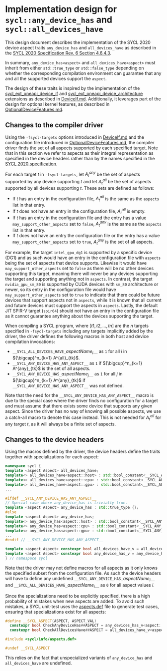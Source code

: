 # Implementation design for `sycl::any_device_has` and `sycl::all_devices_have`

This design document describes the implementation of the SYCL 2020 device aspect
traits `any_device_has` and `all_devices_have` as described in the
[SYCL 2020 Specification Rev. 6 Section 4.6.4.3][1].

In summary, `any_device_has<aspect>` and `all_devices_have<aspect>` must inherit
from either `std::true_type` or `std::false_type` depending on whether the
corresponding compilation environment can guarantee that any and all the
supported devices support the `aspect`.

The design of these traits is inspired by the implementation of the
[sycl\_ext\_oneapi\_device\_if][2] and
[sycl\_ext\_oneapi\_device\_architecture][3] extensions as described in
[DeviceIf.md][4]. Additionally, it leverages part of the design for optional
kernel features, as described in [OptionalDeviceFeatures.md][5].

## Changes to the compiler driver

Using the `-fsycl-targets` options introduced in [DeviceIf.md][4] and the
configuration file introduced in [OptionalDeviceFeatures.md][5], the compiler
driver finds the set of all aspects supported by each specified target. Note
that in this section we refer to aspects as their integral representation as
specified in the device headers rather than by the names specified in the
[SYCL 2020 specification][1].

For each target $t$ in `-fsycl-targets`, let $A^{any}_t$ be the set of aspects
supported by any device supporting $t$ and let $A^{all}_t$ be the set of aspects
supported by all devices supporting $t$. These sets are defined as follows:
* If $t$ has an entry in the configuration file, $A^{all}_t$ is the same as the
`aspects` list in that entry.
* If $t$ does not have an entry in the configuration file, $A^{all}_t$ is empty.
* If $t$ has an entry in the configuration file and the entry has a value
`may_support_other_aspects` set to `false`, $A^{any}_t$ is the same as the
`aspects` list in that entry.
* If $t$ does not have an entry the configuration file or the entry has a value
`may_support_other_aspects` set to `true`, $A^{any}_t$ is the set of all
aspects.

For example, the target `intel_gpu_dg1` is supported by a specific device (DG1)
and as such would have an entry in the configuration file with `aspects` being
the set of aspects that device supports. Likewise it would have
`may_support_other_aspects` set to `false` as there will be no other devices
supporting this target, meaning there will never be any devices supporting
the target and supporting anything not in `aspects`.  In contrast, the target
`nvidia_gpu_sm_80` is supported by CUDA devices with `sm_80` architecture or
newer, so its entry in the configuration file would have
`may_support_other_aspects` set to `true` to indicate that there could be future
devices that support aspects not in `aspects`, while it is known that all
current and future devices must support the aspects in `aspects`.  Lastly, the
default JIT SPIR-V target (`spir64`) should not have an entry in the
configuration file as it cannot guarantee anything about the devices supporting
the target.

When compiling a SYCL program, where $[t1, t2, \ldots, tn]$ are the $n$ targets
specified in `-fsycl-targets` including any targets implicitly added by the
driver, the driver defines the following macros in both host and device
compilation invocations:
* `__SYCL_ALL_DEVICES_HAVE_`$aspectName_{i}$`__` as `1` for all $i$ in
${\bigcap}^n_{k=1} A^{all}_{tk}$.
* `__SYCL_ANY_DEVICE_HAS_ANY_ASPECT__` as `1` if
${\bigcup}^n_{k=1} A^{any}_{tk}$ is the set of all aspects.
* `__SYCL_ANY_DEVICE_HAS_`$aspectName_{j}$`__` as `1` for all $j$ in
${\bigcup}^n_{k=1} A^{any}_{tk}$ if `__SYCL_ANY_DEVICE_HAS_ANY_ASPECT__` was not
defined.

Note that the need for the `__SYCL_ANY_DEVICE_HAS_ANY_ASPECT__` macro is
due to the special case where the driver finds no configuration for a target and
must assume that there exists some device that supports any given aspect. Since
the driver has no way of knowing all possible aspects, we use a catch-all macro
to denote this case instead. This is not needed for $A^{all}_t$ for any target
$t$, as it will always be a finite set of aspects.

## Changes to the device headers

Using the macros defined by the driver, the device headers define the traits
together with specializations for each aspect:

```c++
namespace sycl {
template <aspect Aspect> all_devices_have;
template<> all_devices_have<aspect::host> : std::bool_constant<__SYCL_ALL_DEVICES_HAVE_host__> {};
template<> all_devices_have<aspect::cpu> : std::bool_constant<__SYCL_ALL_DEVICES_HAVE_cpu__> {};
template<> all_devices_have<aspect::gpu> : std::bool_constant<__SYCL_ALL_DEVICES_HAVE_gpu__> {};
...

#ifdef __SYCL_ANY_DEVICE_HAS_ANY_ASPECT__
// Special case where any_device_has is trivially true.
template <aspect Aspect> any_device_has : std::true_type {};
#else
template <aspect Aspect> any_device_has;
template<> any_device_has<aspect::host> : std::bool_constant<__SYCL_ANY_DEVICE_HAS_host__> {};
template<> any_device_has<aspect::cpu> : std::bool_constant<__SYCL_ANY_DEVICE_HAS_cpu__> {};
template<> any_device_has<aspect::gpu> : std::bool_constant<__SYCL_ANY_DEVICE_HAS_gpu__> {};
...
#endif // __SYCL_ANY_DEVICE_HAS_ANY_ASPECT__

template <aspect Aspect> constexpr bool all_devices_have_v = all_devices_have<Aspect>::value;
template <aspect Aspect> constexpr bool any_device_has_v = any_device_has<Aspect>::value;
} // namespace sycl
```

Note that the driver may not define macros for all aspects as it only knows the
specified subset from the configuration file. As such the device headers will
have to define any undefined `__SYCL_ANY_DEVICE_HAS_`$aspectName_{i}$`__` and
`__SYCL_ALL_DEVICES_HAVE_`$aspectName_{i}$`__` as `0` for all aspect values $i$.

Since the specializations need to be explicitly specified, there is a high
probability of mistakes when new aspects are added. To avoid such mistakes, a
SYCL unit-test uses the [aspects.def](../../include/sycl/info/aspects.def) file
to generate test cases, ensuring that specializations exist for all aspects:

```c++
#define __SYCL_ASPECT(ASPECT, ASPECT_VAL)                                          \
  constexpr bool CheckAnyDeviceHas##ASPECT = any_devices_has_v<aspect::ASPECT>;    \
  constexpr bool CheckAllDevicesHave##ASPECT = all_devices_have_v<aspect::ASPECT>;

#include <sycl/info/aspects.def>

#undef __SYCL_ASPECT
```

This relies on the fact that unspecialized variants of `any_device_has` and
`all_devices_have` are undefined.

[1]: <https://registry.khronos.org/SYCL/specs/sycl-2020/html/sycl-2020.html#sec:device-aspects>
[2]: <../extensions/proposed/sycl_ext_oneapi_device_if.asciidoc>
[3]: <../extensions/proposed/sycl_ext_oneapi_device_architecture.asciidoc>
[4]: <DeviceIf.md>
[5]: <OptionalDeviceFeatures.md>
